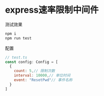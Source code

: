 # express速率限制中间件

测试效果
```bash
npm i
npm run test
```
配置
```javascript
// test.ts
const config: Config = [
  {
    count: 5,// 限制次数
    interval: 10000,// 单位时间
    event: "ResetPwd"// 事件名称
  }
]
```
